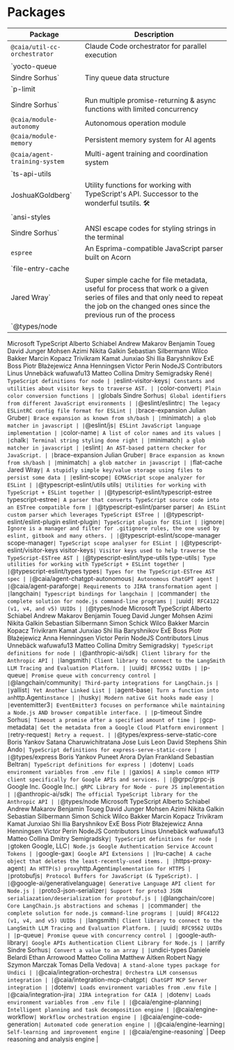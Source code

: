 # Packages

| Package | Description |
|---|---|
| `@caia/util-cc-orchestrator` | Claude Code orchestrator for parallel execution |
| `yocto-queue
Sindre Sorhus` | Tiny queue data structure |
| `p-limit
Sindre Sorhus` | Run multiple promise-returning & async functions with limited concurrency |
| `@caia/module-autonomy` | Autonomous operation module |
| `@caia/module-memory` | Persistent memory system for AI agents |
| `@caia/agent-training-system` | Multi-agent training and coordination system |
| `ts-api-utils
JoshuaKGoldberg` | Utility functions for working with TypeScript's API. Successor to the wonderful tsutils. 🛠️️ |
| `ansi-styles
Sindre Sorhus` | ANSI escape codes for styling strings in the terminal |
| `espree` | An Esprima-compatible JavaScript parser built on Acorn |
| `file-entry-cache
Jared Wray` | Super simple cache for file metadata, useful for process that work o a given series of files and that only need to repeat the job on the changed ones since the previous run of the process |
| `@types/node
Microsoft TypeScript
Alberto Schiabel
Andrew Makarov
Benjamin Toueg
David Junger
Mohsen Azimi
Nikita Galkin
Sebastian Silbermann
Wilco Bakker
Marcin Kopacz
Trivikram Kamat
Junxiao Shi
Ilia Baryshnikov
ExE Boss
Piotr Błażejewicz
Anna Henningsen
Victor Perin
NodeJS Contributors
Linus Unnebäck
wafuwafu13
Matteo Collina
Dmitry Semigradsky
René` | TypeScript definitions for node |
| `eslint-visitor-keys` | Constants and utilities about visitor keys to traverse AST. |
| `color-convert` | Plain color conversion functions |
| `globals
Sindre Sorhus` | Global identifiers from different JavaScript environments |
| `@eslint/eslintrc` | The legacy ESLintRC config file format for ESLint |
| `brace-expansion
Julian Gruber` | Brace expansion as known from sh/bash |
| `minimatch` | a glob matcher in javascript |
| `@eslint/js` | ESLint JavaScript language implementation |
| `color-name` | A list of color names and its values |
| `chalk` | Terminal string styling done right |
| `minimatch` | a glob matcher in javascript |
| `eslint` | An AST-based pattern checker for JavaScript. |
| `brace-expansion
Julian Gruber` | Brace expansion as known from sh/bash |
| `minimatch` | a glob matcher in javascript |
| `flat-cache
Jared Wray` | A stupidly simple key/value storage using files to persist some data |
| `eslint-scope` | ECMAScript scope analyzer for ESLint |
| `@typescript-eslint/utils
utils` | Utilities for working with TypeScript + ESLint together |
| `@typescript-eslint/typescript-estree
typescript-estree` | A parser that converts TypeScript source code into an ESTree compatible form |
| `@typescript-eslint/parser
parser` | An ESLint custom parser which leverages TypeScript ESTree |
| `@typescript-eslint/eslint-plugin
eslint-plugin` | TypeScript plugin for ESLint |
| `ignore` | Ignore is a manager and filter for .gitignore rules, the one used by eslint, gitbook and many others. |
| `@typescript-eslint/scope-manager
scope-manager` | TypeScript scope analyser for ESLint |
| `@typescript-eslint/visitor-keys
visitor-keys` | Visitor keys used to help traverse the TypeScript-ESTree AST |
| `@typescript-eslint/type-utils
type-utils` | Type utilities for working with TypeScript + ESLint together |
| `@typescript-eslint/types
types` | Types for the TypeScript-ESTree AST spec |
| `@caia/agent-chatgpt-autonomous` | Autonomous ChatGPT agent |
| `@caia/agent-paraforge` | Requirements to JIRA transformation agent |
| `langchain` | Typescript bindings for langchain |
| `commander` | the complete solution for node.js command-line programs |
| `uuid` | RFC4122 (v1, v4, and v5) UUIDs |
| `@types/node
Microsoft TypeScript
Alberto Schiabel
Andrew Makarov
Benjamin Toueg
David Junger
Mohsen Azimi
Nikita Galkin
Sebastian Silbermann
Simon Schick
Wilco Bakker
Marcin Kopacz
Trivikram Kamat
Junxiao Shi
Ilia Baryshnikov
ExE Boss
Piotr Błażejewicz
Anna Henningsen
Victor Perin
NodeJS Contributors
Linus Unnebäck
wafuwafu13
Matteo Collina
Dmitry Semigradsky` | TypeScript definitions for node |
| `@anthropic-ai/sdk` | Client library for the Anthropic API |
| `langsmith` | Client library to connect to the LangSmith LLM Tracing and Evaluation Platform. |
| `uuid` | RFC9562 UUIDs |
| `p-queue` | Promise queue with concurrency control |
| `@langchain/community` | Third-party integrations for LangChain.js |
| `yallist` | Yet Another Linked List |
| `agent-base` | Turn a function into an `http.Agent` instance |
| `husky` | Modern native Git hooks made easy |
| `eventemitter3` | EventEmitter3 focuses on performance while maintaining a Node.js AND browser compatible interface. |
| `p-timeout
Sindre Sorhus` | Timeout a promise after a specified amount of time |
| `gcp-metadata` | Get the metadata from a Google Cloud Platform environment |
| `retry-request` | Retry a request. |
| `@types/express-serve-static-core
Boris Yankov
Satana Charuwichitratana
Jose Luis Leon
David Stephens
Shin Ando` | TypeScript definitions for express-serve-static-core |
| `@types/express
Boris Yankov
Puneet Arora
Dylan Frankland
Sebastian Beltran` | TypeScript definitions for express |
| `dotenv` | Loads environment variables from .env file |
| `gaxios` | A simple common HTTP client specifically for Google APIs and services. |
| `@grpc/grpc-js
Google Inc.
Google Inc.` | gRPC Library for Node - pure JS implementation |
| `@anthropic-ai/sdk` | The official TypeScript library for the Anthropic API |
| `@types/node
Microsoft TypeScript
Alberto Schiabel
Andrew Makarov
Benjamin Toueg
David Junger
Mohsen Azimi
Nikita Galkin
Sebastian Silbermann
Simon Schick
Wilco Bakker
Marcin Kopacz
Trivikram Kamat
Junxiao Shi
Ilia Baryshnikov
ExE Boss
Piotr Błażejewicz
Anna Henningsen
Victor Perin
NodeJS Contributors
Linus Unnebäck
wafuwafu13
Matteo Collina
Dmitry Semigradsky` | TypeScript definitions for node |
| `gtoken
Google, LLC` | Node.js Google Authentication Service Account Tokens |
| `google-gax` | Google API Extensions |
| `lru-cache` | A cache object that deletes the least-recently-used items. |
| `https-proxy-agent` | An HTTP(s) proxy `http.Agent` implementation for HTTPS |
| `protobufjs` | Protocol Buffers for JavaScript (& TypeScript). |
| `@google-ai/generativelanguage` | Generative Language API client for Node.js |
| `proto3-json-serializer` | Support for proto3 JSON serialiazation/deserialization for protobuf.js |
| `@langchain/core` | Core LangChain.js abstractions and schemas |
| `commander` | the complete solution for node.js command-line programs |
| `uuid` | RFC4122 (v1, v4, and v5) UUIDs |
| `langsmith` | Client library to connect to the LangSmith LLM Tracing and Evaluation Platform. |
| `uuid` | RFC9562 UUIDs |
| `p-queue` | Promise queue with concurrency control |
| `google-auth-library` | Google APIs Authentication Client Library for Node.js |
| `arrify
Sindre Sorhus` | Convert a value to an array |
| `undici-types
Daniele Belardi
Ethan Arrowood
Matteo Collina
Matthew Aitken
Robert Nagy
Szymon Marczak
Tomas Della Vedova` | A stand-alone types package for Undici |
| `@caia/integration-orchestra` | Orchestra LLM consensus integration |
| `@caia/integration-mcp-chatgpt` | ChatGPT MCP Server integration |
| `dotenv` | Loads environment variables from .env file |
| `@caia/integration-jira` | JIRA integration for CAIA |
| `dotenv` | Loads environment variables from .env file |
| `@caia/engine-planning` | Intelligent planning and task decomposition engine |
| `@caia/engine-workflow` | Workflow orchestration engine |
| `@caia/engine-code-generation` | Automated code generation engine |
| `@caia/engine-learning` | Self-learning and improvement engine |
| `@caia/engine-reasoning` | Deep reasoning and analysis engine |
